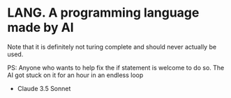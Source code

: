 # LANG. A programming language made by AI #

Note that it is definitely not turing complete and should never actually be used.

PS: Anyone who wants to help fix the if statement is welcome to do so. The AI got stuck on it for an hour in an endless loop

- Claude 3.5 Sonnet
